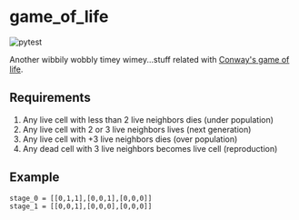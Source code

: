 # game_of_life

![pytest](https://github.com/maesbrisa/game_of_life/workflows/CI/badge.svg)

Another wibbily wobbly timey wimey...stuff related with [Conway's game of life](https://conwaylife.com/).

## Requirements
1. Any live cell with less than 2 live neighbors dies (under population)
2. Any live cell with 2 or 3 live neighbors lives (next generation)
3. Any live cell with +3 live neighbors dies (over population)
4. Any dead cell with 3 live neighbors becomes live cell (reproduction)

## Example
```
stage_0 = [[0,1,1],[0,0,1],[0,0,0]]
stage_1 = [[0,0,1],[0,0,0],[0,0,0]]
```
